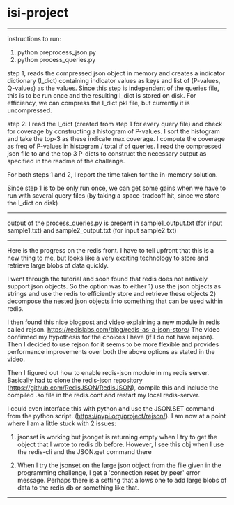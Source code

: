 # isi-project

----
instructions to run: 

1. python preprocess_json.py 
2. python process_queries.py <query-file> 

step 1, reads the compressed json object in memory and creates a indicator dictionary (I_dict) containing indicator values as keys and list of (P-values, Q-values) as the values. Since this step is independent of the queries file, this is to be run once and the resulting I_dict is stored on disk. For efficiency, we can compress the I_dict pkl file, but currently it is uncompressed. 

step 2: I read the I_dict (created from step 1 for every query file) and check for coverage by constructing a histogram of P-values. I sort the histogram and take the top-3 as these indicate max coverage. I compute the coverage as freq of P-values in histogram / total # of queries. I read the compressed json file to and the top 3 P-dicts to construct the necessary output as specified in the readme of the challenge. 

For both steps 1 and 2, I report the time taken for the in-memory solution. 

Since step 1 is to be only run once, we can get some gains when we have to run with several query files (by taking a space-tradeoff hit, since we store the I_dict on disk)

----

output of the process_queries.py is present in sample1_output.txt (for input sample1.txt) and sample2_output.txt (for input sample2.txt) 

----

Here is the progress on the redis front. I have to tell upfront that this is a new thing to me, but looks like a very exciting technology to store and retrieve large blobs of data quickly. 

I went through the tutorial and soon found that redis does not natively support json objects. So the option was to either 1) use the json objects as strings and use the redis to efficiently store and retrieve these objects 2) decompose the nested json objects into something that can be used within redis. 

I then found this nice blogpost and video explaining a new module in redis called rejson. https://redislabs.com/blog/redis-as-a-json-store/ The video confirmed my hypothesis for the choices I have (if I do not have rejson). Then I decided to use rejson for it seems to be more flexible and provides performance improvements over both the above options as stated in the video. 

Then I figured out how to enable redis-json module in my redis server. Basically had to clone the redis-json repository (https://github.com/RedisJSON/RedisJSON), compile this and include the compiled .so file in the redis.conf and restart my local redis-server. 

I could even interface this with python and use the JSON.SET command from the python script. (https://pypi.org/project/rejson/). I am now at a point where I am a little stuck with 2 issues: 

1. jsonset is working but jsonget is returning empty when I try to get the object that I wrote to redis db before. However, I see this obj when I use the redis-cli and the JSON.get command there 

2. When I try the jsonset on the large json object from the file given in the programming challenge, I get a 'connection reset by peer' error message. Perhaps there is a setting that allows one to add large blobs of data to the redis db or something like that. 

---
